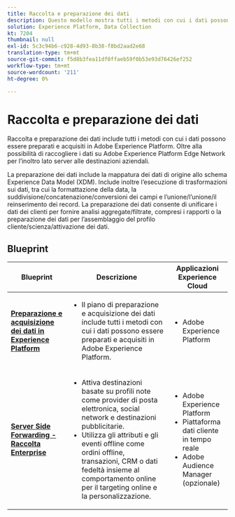 ```yaml
---
title: Raccolta e preparazione dei dati
description: Questo modello mostra tutti i metodi con cui i dati possono essere acquisiti e preparati in Adobe Experience Platform.
solution: Experience Platform, Data Collection
kt: 7204
thumbnail: null
exl-id: 5c3c94b6-c928-4d93-8b38-f8bd2aad2e68
translation-type: tm+mt
source-git-commit: f5d8b3fea11df0ffaeb59f0b53e93d76426ef252
workflow-type: tm+mt
source-wordcount: '211'
ht-degree: 0%

---
```


# Raccolta e preparazione dei dati

Raccolta e preparazione dei dati include tutti i metodi con cui i dati possono essere preparati e acquisiti in Adobe Experience Platform. Oltre alla possibilità di raccogliere i dati su Adobe Experience Platform Edge Network per l’inoltro lato server alle destinazioni aziendali.

La preparazione dei dati include la mappatura dei dati di origine allo schema Experience Data Model (XDM). Include inoltre l’esecuzione di trasformazioni sui dati, tra cui la formattazione della data, la suddivisione/concatenazione/conversioni dei campi e l’unione/l’unione/il reinserimento dei record. La preparazione dei dati consente di unificare i dati dei clienti per fornire analisi aggregate/filtrate, compresi i rapporti o la preparazione dei dati per l’assemblaggio del profilo cliente/scienza/attivazione dei dati.

## Blueprint

| Blueprint | Descrizione | Applicazioni Experience Cloud |
|---|---|---|
| **[Preparazione e acquisizione dei dati in Experience Platform](ingestion.md)** | <ul><li>Il piano di preparazione e acquisizione dei dati include tutti i metodi con cui i dati possono essere preparati e acquisiti in Adobe Experience Platform.</ul></li> | <ul><li> Adobe Experience Platform </ul></li> |
| **[Server Side Forwarding - Raccolta Enterprise](server-side-collection.md)** | <ul><li>Attiva destinazioni basate su profili note come provider di posta elettronica, social network e destinazioni pubblicitarie. </li><li>Utilizza gli attributi e gli eventi offline come ordini offline, transazioni, CRM o dati fedeltà insieme al comportamento online per il targeting online e la personalizzazione.</li></ul> | <ul><li>Adobe Experience Platform</li><li> Piattaforma dati cliente in tempo reale</li><li>Adobe Audience Manager (opzionale)</li></ul> |
